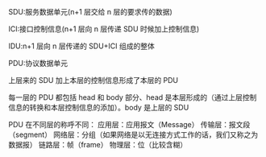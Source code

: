 SDU:服务数据单元(n+1 层交给 n 层的要求传的数据)

ICI:接口控制信息(n+1 层向 n 层传递 SDU 时候加上控制信息)

IDU:n+1 层向 n 层传递的 SDU+ICI 组成的整体

PDU:协议数据单元

上层来的 SDU 加上本层的控制信息形成了本层的 PDU

每一层的 PDU 都包括 head 和 body 部分、head 是本层形成的（通过上层控制信息的转换和本层控制信息的添加）。body 是上层的 SDU

PDU 在不同层的称呼不同：
应用层：应用报文（Message）
传输层：报文段（segment）
网络层：分组（如果网络是以无连接方式工作的话，我们又称之为数据报）
链路层：帧（frame）
物理层：位（比较含糊）
